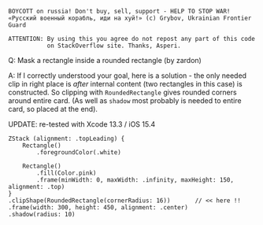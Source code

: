 ```
BOYCOTT on russia! Don't buy, sell, support - HELP TO STOP WAR!
«Русский военный корабль, иди на хуй!» (c) Grybov, Ukrainian Frontier Guard

ATTENTION: By using this you agree do not repost any part of this code
           on StackOverflow site. Thanks, Asperi.
```

Q: Mask a rectangle inside a rounded rectangle (by zardon)

A: If I correctly understood your goal, here is a solution - the only 
needed clip in right place is *after* internal content (two rectangles in 
this case) is constructed. So clipping with `RoundedRectangle` gives 
rounded corners around entire card. (As well as `shadow` most probably 
is needed to entire card, so placed at the end).

UPDATE: re-tested with Xcode 13.3 / iOS 15.4


    ZStack (alignment: .topLeading) {
        Rectangle()
            .foregroundColor(.white)

        Rectangle()
            .fill(Color.pink)
            .frame(minWidth: 0, maxWidth: .infinity, maxHeight: 150, alignment: .top)
    }
    .clipShape(RoundedRectangle(cornerRadius: 16))       // << here !!
    .frame(width: 300, height: 450, alignment: .center)
    .shadow(radius: 10)


